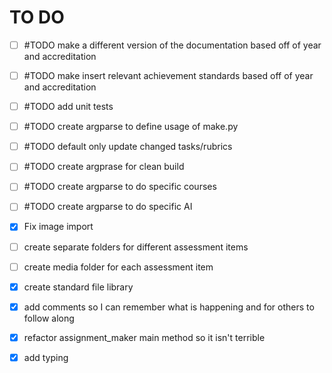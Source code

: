 # TO DO

- [ ] #TODO make a different version of the documentation based off of year and accreditation
- [ ] #TODO make insert relevant achievement standards based off of year and accreditation
- [ ] #TODO add unit tests
- [ ] #TODO create argparse to define usage of make.py
- [ ] #TODO default only update changed tasks/rubrics
- [ ] #TODO create argprase for clean build
- [ ] #TODO create argparse to do specific courses
- [ ] #TODO create argparse to do specific AI 
- [X] Fix image import
- [ ] create separate folders for different assessment items
- [ ] create media folder for each assessment item
- [X] create standard file library
- [X] add comments so I can remember what is happening and for others to follow along
- [X] refactor assignment_maker main method so it isn't terrible
- [X] add typing

